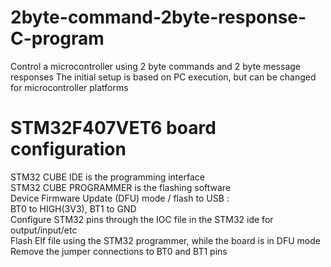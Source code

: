 # 2byte-command-2byte-response-C-program
Control a microcontroller using  2 byte commands  and 2 byte message responses
The initial setup is based on PC execution, but can be changed for microcontroller platforms 
# STM32F407VET6 board configuration
STM32 CUBE IDE is the programming interface<br>
STM32 CUBE PROGRAMMER is the flashing software<br>
Device Firmware Update (DFU) mode / flash to USB :<br> 
BT0 to HIGH(3V3), BT1 to GND
<br>
Configure STM32 pins through the IOC file in the STM32 ide for output/input/etc<br>
Flash Elf file using the STM32 programmer, while the board is in DFU mode<br>
Remove the jumper connections to BT0 and BT1 pins
